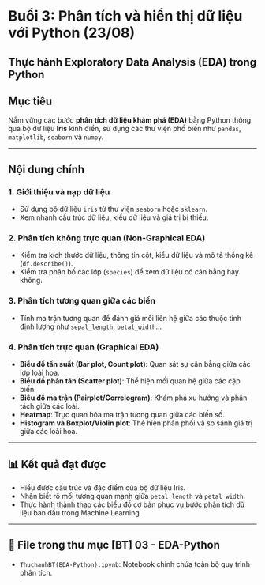 # Buổi 3: Phân tích và hiển thị dữ liệu với Python (23/08)
## Thực hành Exploratory Data Analysis (EDA) trong Python
## Mục tiêu  
Nắm vững các bước **phân tích dữ liệu khám phá (EDA)** bằng Python thông qua bộ dữ liệu **Iris** kinh điển, sử dụng các thư viện phổ biến như `pandas`, `matplotlib`, `seaborn` và `numpy`.  

---

## Nội dung chính  

### 1. Giới thiệu và nạp dữ liệu  
- Sử dụng bộ dữ liệu `iris` từ thư viện `seaborn` hoặc `sklearn`.  
- Xem nhanh cấu trúc dữ liệu, kiểu dữ liệu và giá trị bị thiếu.  

### 2. Phân tích không trực quan (Non-Graphical EDA)  
- Kiểm tra kích thước dữ liệu, thông tin cột, kiểu dữ liệu và mô tả thống kê (`df.describe()`).  
- Kiểm tra phân bố các lớp (`species`) để xem dữ liệu có cân bằng hay không.  

### 3. Phân tích tương quan giữa các biến  
- Tính ma trận tương quan để đánh giá mối liên hệ giữa các thuộc tính định lượng như `sepal_length`, `petal_width`...  

### 4. Phân tích trực quan (Graphical EDA)  
- **Biểu đồ tần suất (Bar plot, Count plot)**: Quan sát sự cân bằng giữa các lớp loài hoa.  
- **Biểu đồ phân tán (Scatter plot)**: Thể hiện mối quan hệ giữa các cặp biến.  
- **Biểu đồ ma trận (Pairplot/Correlogram)**: Khám phá xu hướng và phân tách giữa các loài.  
- **Heatmap**: Trực quan hóa ma trận tương quan giữa các biến số.  
- **Histogram và Boxplot/Violin plot**: Thể hiện phân phối và so sánh giá trị giữa các loài hoa.  

---

## 📊 Kết quả đạt được  
- Hiểu được cấu trúc và đặc điểm của bộ dữ liệu Iris.  
- Nhận biết rõ mối tương quan mạnh giữa `petal_length` và `petal_width`.  
- Thực hành thành thạo các biểu đồ cơ bản phục vụ bước phân tích dữ liệu ban đầu trong Machine Learning.  

---

## 📁 File trong thư mục [BT] 03 - EDA-Python
- `ThuchanhBT(EDA-Python).ipynb`: Notebook chính chứa toàn bộ quy trình phân tích.  
